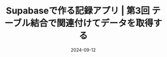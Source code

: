 ---
title: Supabaseで作る記録アプリ | 第3回 テーブル結合で関連付けてデータを取得する
at: CodeGrid
date: 2024-09-12
type: writing
draft: false
link: https://www.codegrid.net/articles/2024-supabase-3/
---